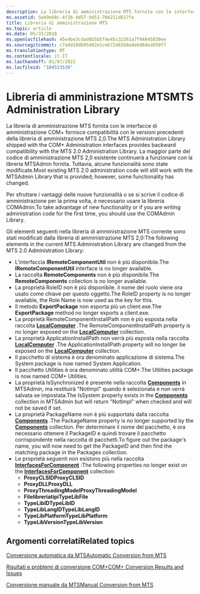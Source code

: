 ```yaml
---
description: La libreria di amministrazione MTS fornita con le interfacce di amministrazione COM+ fornisce compatibilità con le versioni precedenti della libreria di amministrazione MTS 2,0.
ms.assetid: 5eb9e68c-4f3b-4d57-bd51-704211d817fe
title: Libreria di amministrazione MTS
ms.topic: article
ms.date: 05/31/2018
ms.openlocfilehash: 45e4be3cdad6b5b5f4e45c32261a7f94845839ee
ms.sourcegitcommit: c7add10d695482e1ceb72d62b8a4ebd84ea050f7
ms.translationtype: MT
ms.contentlocale: it-IT
ms.lasthandoff: 01/07/2021
ms.locfileid: "104523538"
---
```

# <a name="mts-administration-library"></a><span data-ttu-id="f2937-103">Libreria di amministrazione MTS</span><span class="sxs-lookup"><span data-stu-id="f2937-103">MTS Administration Library</span></span>

<span data-ttu-id="f2937-104">La libreria di amministrazione MTS fornita con le interfacce di amministrazione COM+ fornisce compatibilità con le versioni precedenti della libreria di amministrazione MTS 2,0.</span><span class="sxs-lookup"><span data-stu-id="f2937-104">The MTS Administration Library shipped with the COM+ Administration interfaces provides backward compatibility with the MTS 2.0 Administration Library.</span></span> <span data-ttu-id="f2937-105">La maggior parte del codice di amministrazione MTS 2,0 esistente continuerà a funzionare con la libreria MTSAdmin fornita. Tuttavia, alcune funzionalità sono state modificate.</span><span class="sxs-lookup"><span data-stu-id="f2937-105">Most existing MTS 2.0 administration code will still work with the MTSAdmin Library that is provided; however, some functionality has changed.</span></span>

<span data-ttu-id="f2937-106">Per sfruttare i vantaggi delle nuove funzionalità o se si scrive il codice di amministrazione per la prima volta, è necessario usare la libreria COMAdmin.</span><span class="sxs-lookup"><span data-stu-id="f2937-106">To take advantage of new functionality or if you are writing administration code for the first time, you should use the COMAdmin Library.</span></span>

<span data-ttu-id="f2937-107">Gli elementi seguenti nella libreria di amministrazione MTS corrente sono stati modificati dalla libreria di amministrazione MTS 2,0:</span><span class="sxs-lookup"><span data-stu-id="f2937-107">The following elements in the current MTS Administration Library are changed from the MTS 2.0 Administration Library:</span></span>

-   <span data-ttu-id="f2937-108">L'interfaccia **IRemoteComponentUtil** non è più disponibile.</span><span class="sxs-lookup"><span data-stu-id="f2937-108">The **IRemoteComponentUtil** interface is no longer available.</span></span>
-   <span data-ttu-id="f2937-109">La raccolta **RemoteComponents** non è più disponibile.</span><span class="sxs-lookup"><span data-stu-id="f2937-109">The **RemoteComponents** collection is no longer available.</span></span>
-   <span data-ttu-id="f2937-110">La proprietà RoleID non è più disponibile. il nome del ruolo viene ora usato come chiave per questo oggetto.</span><span class="sxs-lookup"><span data-stu-id="f2937-110">The RoleID property is no longer available, the Role Name is now used as the key for this.</span></span>
-   <span data-ttu-id="f2937-111">Il metodo **ExportPackage** non esporta più un client.exe.</span><span class="sxs-lookup"><span data-stu-id="f2937-111">The **ExportPackage** method no longer exports a client.exe.</span></span>
-   <span data-ttu-id="f2937-112">La proprietà RemoteComponentInstallPath non è più esposta nella raccolta [**LocalComputer**](localcomputer.md) .</span><span class="sxs-lookup"><span data-stu-id="f2937-112">The RemoteComponentInstallPath property is no longer exposed on the [**LocalComputer**](localcomputer.md) collection.</span></span>
-   <span data-ttu-id="f2937-113">La proprietà ApplicationInstallPath non verrà più esposta nella raccolta [**LocalComputer**](localcomputer.md) .</span><span class="sxs-lookup"><span data-stu-id="f2937-113">The ApplicationInstallPath property will no longer be exposed on the [**LocalComputer**](localcomputer.md) collection.</span></span>
-   <span data-ttu-id="f2937-114">Il pacchetto di sistema è ora denominato applicazione di sistema.</span><span class="sxs-lookup"><span data-stu-id="f2937-114">The System package is now named System Application.</span></span>
-   <span data-ttu-id="f2937-115">Il pacchetto Utilities è ora denominato utilità COM+.</span><span class="sxs-lookup"><span data-stu-id="f2937-115">The Utilities package is now named COM+ Utilities.</span></span>
-   <span data-ttu-id="f2937-116">La proprietà IsSynchronized è presente nella raccolta [**Components**](components.md) in MTSAdmin, ma restituirà "NotImpl" quando è selezionata e non verrà salvata se impostata.</span><span class="sxs-lookup"><span data-stu-id="f2937-116">The IsSystem property exists in the [**Components**](components.md) collection in MTSAdmin but will return "NotImpl" when checked and will not be saved if set.</span></span>
-   <span data-ttu-id="f2937-117">La proprietà PackageName non è più supportata dalla raccolta [**Components**](components.md) .</span><span class="sxs-lookup"><span data-stu-id="f2937-117">The PackageName property is no longer supported by the [**Components**](components.md) collection.</span></span> <span data-ttu-id="f2937-118">Per determinare il nome del pacchetto, è ora necessario ottenere il PackageID e quindi trovare il pacchetto corrispondente nella raccolta di pacchetti.</span><span class="sxs-lookup"><span data-stu-id="f2937-118">To figure out the package's name, you will now need to get the PackageID and then find the matching package in the Packages collection.</span></span>
-   <span data-ttu-id="f2937-119">Le proprietà seguenti non esistono più nella raccolta [**InterfacesForComponent**](interfacesforcomponent.md) :</span><span class="sxs-lookup"><span data-stu-id="f2937-119">The following properties no longer exist on the [**InterfacesForComponent**](interfacesforcomponent.md) collection:</span></span>
    -   <span data-ttu-id="f2937-120">**ProxyCLSID**</span><span class="sxs-lookup"><span data-stu-id="f2937-120">**ProxyCLSID**</span></span>
    -   <span data-ttu-id="f2937-121">**ProxyDLL**</span><span class="sxs-lookup"><span data-stu-id="f2937-121">**ProxyDLL**</span></span>
    -   <span data-ttu-id="f2937-122">**ProxyThreadingModel**</span><span class="sxs-lookup"><span data-stu-id="f2937-122">**ProxyThreadingModel**</span></span>
    -   <span data-ttu-id="f2937-123">**Filelibreriatipi**</span><span class="sxs-lookup"><span data-stu-id="f2937-123">**TypeLibFile**</span></span>
    -   <span data-ttu-id="f2937-124">**TypeLibID**</span><span class="sxs-lookup"><span data-stu-id="f2937-124">**TypeLibID**</span></span>
    -   <span data-ttu-id="f2937-125">**TypeLibLangID**</span><span class="sxs-lookup"><span data-stu-id="f2937-125">**TypeLibLangID**</span></span>
    -   <span data-ttu-id="f2937-126">**TypeLibPlatform**</span><span class="sxs-lookup"><span data-stu-id="f2937-126">**TypeLibPlatform**</span></span>
    -   <span data-ttu-id="f2937-127">**TypeLibVersion**</span><span class="sxs-lookup"><span data-stu-id="f2937-127">**TypeLibVersion**</span></span>

## <a name="related-topics"></a><span data-ttu-id="f2937-128">Argomenti correlati</span><span class="sxs-lookup"><span data-stu-id="f2937-128">Related topics</span></span>

<dl> <dt>

[<span data-ttu-id="f2937-129">Conversione automatica da MTS</span><span class="sxs-lookup"><span data-stu-id="f2937-129">Automatic Conversion from MTS</span></span>](automatic-conversion-from-mts.md)
</dt> <dt>

[<span data-ttu-id="f2937-130">Risultati e problemi di conversione COM+</span><span class="sxs-lookup"><span data-stu-id="f2937-130">COM+ Conversion Results and Issues</span></span>](com--conversion-results-and-issues.md)
</dt> <dt>

[<span data-ttu-id="f2937-131">Conversione manuale da MTS</span><span class="sxs-lookup"><span data-stu-id="f2937-131">Manual Conversion from MTS</span></span>](manual-conversion-from-mts.md)
</dt> </dl>

 

 



